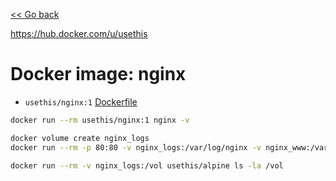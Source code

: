 [<< Go back](../README.md#overview)

https://hub.docker.com/u/usethis

# Docker image: nginx

- `usethis/nginx:1` [Dockerfile](1/Dockerfile)

```bash
docker run --rm usethis/nginx:1 nginx -v
```

```bash
docker volume create nginx_logs
docker run --rm -p 80:80 -v nginx_logs:/var/log/nginx -v nginx_www:/var/www/html usethis/nginx:1

docker run --rm -v nginx_logs:/vol usethis/alpine ls -la /vol
```